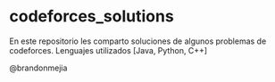 # codeforces_solutions

En este repositorio les comparto soluciones de algunos problemas de codeforces.
Lenguajes utilizados [Java, Python, C++]

@brandonmejia
